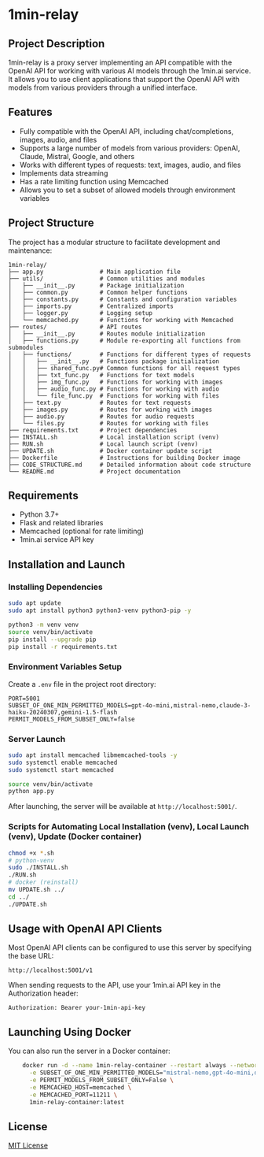 # 1min-relay

## Project Description
1min-relay is a proxy server implementing an API compatible with the OpenAI API for working with various AI models through the 1min.ai service. It allows you to use client applications that support the OpenAI API with models from various providers through a unified interface.

## Features
- Fully compatible with the OpenAI API, including chat/completions, images, audio, and files
- Supports a large number of models from various providers: OpenAI, Claude, Mistral, Google, and others
- Works with different types of requests: text, images, audio, and files
- Implements data streaming
- Has a rate limiting function using Memcached
- Allows you to set a subset of allowed models through environment variables

## Project Structure
The project has a modular structure to facilitate development and maintenance:

```
1min-relay/
├── app.py                # Main application file
├── utils/                # Common utilities and modules
│   ├── __init__.py       # Package initialization
│   ├── common.py         # Common helper functions
│   ├── constants.py      # Constants and configuration variables
│   ├── imports.py        # Centralized imports
│   ├── logger.py         # Logging setup
│   └── memcached.py      # Functions for working with Memcached
├── routes/               # API routes
│   ├── __init__.py       # Routes module initialization
│   ├── functions.py      # Module re-exporting all functions from submodules
│   ├── functions/        # Functions for different types of requests
│   │   ├── __init__.py   # Functions package initialization
│   │   ├── shared_func.py# Common functions for all request types
│   │   ├── txt_func.py   # Functions for text models
│   │   ├── img_func.py   # Functions for working with images
│   │   ├── audio_func.py # Functions for working with audio
│   │   └── file_func.py  # Functions for working with files
│   ├── text.py           # Routes for text requests
│   ├── images.py         # Routes for working with images
│   ├── audio.py          # Routes for audio requests
│   └── files.py          # Routes for working with files
├── requirements.txt      # Project dependencies
├── INSTALL.sh            # Local installation script (venv)
├── RUN.sh                # Local launch script (venv)
├── UPDATE.sh             # Docker container update script
├── Dockerfile            # Instructions for building Docker image
├── CODE_STRUCTURE.md     # Detailed information about code structure
└── README.md             # Project documentation
```

## Requirements
- Python 3.7+
- Flask and related libraries
- Memcached (optional for rate limiting)
- 1min.ai service API key

## Installation and Launch

### Installing Dependencies
```bash
sudo apt update
sudo apt install python3 python3-venv python3-pip -y
```
```bash
python3 -m venv venv
source venv/bin/activate
pip install --upgrade pip
pip install -r requirements.txt
```

### Environment Variables Setup
Create a `.env` file in the project root directory:
```
PORT=5001
SUBSET_OF_ONE_MIN_PERMITTED_MODELS=gpt-4o-mini,mistral-nemo,claude-3-haiku-20240307,gemini-1.5-flash
PERMIT_MODELS_FROM_SUBSET_ONLY=false
```

### Server Launch
```bash
sudo apt install memcached libmemcached-tools -y
sudo systemctl enable memcached
sudo systemctl start memcached
```
```bash
source venv/bin/activate
python app.py
```
After launching, the server will be available at `http://localhost:5001/`.

### Scripts for Automating Local Installation (venv), Local Launch (venv), Update (Docker container)

```bash
chmod +x *.sh
# python-venv
sudo ./INSTALL.sh
./RUN.sh
# docker (reinstall)
mv UPDATE.sh ../
cd ../
./UPDATE.sh
```

## Usage with OpenAI API Clients
Most OpenAI API clients can be configured to use this server by specifying the base URL:
```
http://localhost:5001/v1
```

When sending requests to the API, use your 1min.ai API key in the Authorization header:
```
Authorization: Bearer your-1min-api-key
```

## Launching Using Docker
You can also run the server in a Docker container:

```bash
    docker run -d --name 1min-relay-container --restart always --network 1min-relay-network -p 5001:5001 \
      -e SUBSET_OF_ONE_MIN_PERMITTED_MODELS="mistral-nemo,gpt-4o-mini,deepseek-chat" \
      -e PERMIT_MODELS_FROM_SUBSET_ONLY=False \
      -e MEMCACHED_HOST=memcached \
      -e MEMCACHED_PORT=11211 \
      1min-relay-container:latest
```

## License
[MIT License](LICENSE) 
